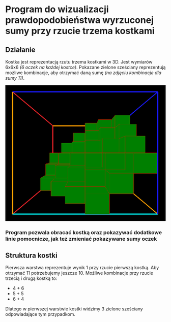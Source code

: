 # Program do wizualizacji prawdopodobieństwa wyrzuconej sumy przy rzucie trzema kostkami

## Działanie
Kostka jest reprezentacją rzutu trzema kostkami w 3D. Jest wymiarów 6x6x6 *(6 oczek na każdej kostce)*. Pokazane zielone sześciany reprezentują możliwe kombinacje, aby otrzymać daną sumę *(na zdjęciu kombinacje dla sumy 11)*.

![](./readme.png)

### Program pozwala obracać kostką oraz pokazywać dodatkowe linie pomocnicze, jak też zmieniać pokazywane sumy oczek

## Struktura kostki
Pierwsza warstwa reprezentuje wynik 1 przy rzucie pierwszą kostką. Aby otrzymać 11 potrzebujemy jeszcze 10. Możliwe kombinacje przy rzucie trzecią i drugą kostką to:
- 4 + 6
- 5 + 5
- 6 + 4

Dlatego w pierwszej warstwie kostki widzimy 3 zielone sześciany odpowiadające tym przypadkom.
